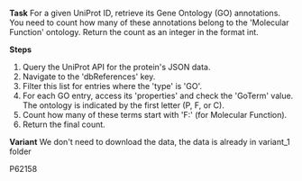 **Task**
For a given UniProt ID, retrieve its Gene Ontology (GO) annotations. You need to count how many of these annotations belong to the 'Molecular Function' ontology. Return the count as an integer in the format <answer>int</answer>.

**Steps**
1) Query the UniProt API for the protein's JSON data.
2) Navigate to the 'dbReferences' key.
3) Filter this list for entries where the 'type' is 'GO'.
4) For each GO entry, access its 'properties' and check the 'GoTerm' value. The ontology is indicated by the first letter (P, F, or C).
5) Count how many of these terms start with 'F:' (for Molecular Function).
6) Return the final count.

**Variant**
We don't need to download the data, the data is already in variant_1 folder

P62158
